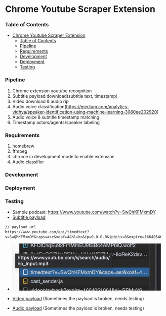 # Chrome Youtube Scraper Extension

### Table of Contents
- [Chrome Youtube Scraper Extension](#chrome-youtube-scraper-extension)
    - [Table of Contents](#table-of-contents)
    - [Pipeline](#pipeline)
    - [Requirements](#requirements)
    - [Development](#development)
    - [Deployment](#deployment)
    - [Testing](#testing)

### Pipeline
1. Chrome extension youtube recognition
2. Subtitle payload download(subtitle text, timestamp)
3. Video download & audio rip
4. Audio voice classification(https://medium.com/analytics-vidhya/speaker-identification-using-machine-learning-3080ee202920)
5. Audio voice & subtitle timestamp matching
6. Timestamp actors/agents/speaker labeling

### Requirements
1. homebrew
2. ffmpeg
3. chrome in development mode to enable extension
4. Audio classifier

### Development

### Deployment

### Testing

- Sample podcast: https://www.youtube.com/watch?v=SwQhKFMxmDY
- [Subtitle payload](docs/subtitle_payload.json)
```
// payload url
https://www.youtube.com/api/timedtext?v=SwQhKFMxmDY&caps=asr&xoaf=4&hl=ko&ip=0.0.0.0&ipbits=0&expire=1664054664&sparams=ip%2Cipbits%2Cexpire%2Cv%2Ccaps%2Cxoaf&signature=7253DC0E8B46118A44E8BF2BB8A23A9A22841834.CD2D9305E88B89836E2004E92B53503C514FDB46&key=yt8&lang=en&fmt=json3&xorb=2&xobt=3&xovt=3&cbrand=apple&cbr=Chrome&cbrver=104.0.5112.102&c=WEB&cver=2.20220921.08.00&cplayer=UNIPLAYER&cos=Macintosh&cosver=10_15_7&cplatform=DESKTOP
```
- <img src="docs/subtitle_payload.png" />

- [Video payload]() (Sometimes the payload is broken, needs testing)
- [Audio payload]() (Sometimes the payload is broken, needs testing)